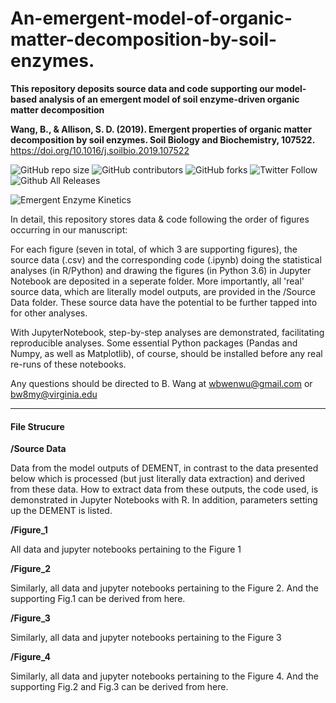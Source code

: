 # An-emergent-model-of-organic-matter-decomposition-by-soil-enzymes.
**This repository deposits source data and code supporting our model-based analysis of an  emergent model of soil enzyme-driven organic matter decomposition**

**Wang, B., & Allison, S. D. (2019). Emergent properties of organic matter decomposition by soil enzymes. Soil Biology and Biochemistry, 107522.** https://doi.org/10.1016/j.soilbio.2019.107522

<!--![GitHub stars](https://img.shields.io/github/stars/bioatmosphere/An_emergent_soil_enzyme_decomposition_model?style=social) -->

![GitHub repo size](https://img.shields.io/github/repo-size/bioatmosphere/An_emergent_soil_enzyme_decomposition_model)
![GitHub contributors](https://img.shields.io/github/contributors/bioatmosphere/An_emergent_soil_enzyme_decomposition_model)
![GitHub forks](https://img.shields.io/github/forks/bioatmosphere/An_emergent_soil_enzyme_decomposition_model?style=social)
![Twitter Follow](https://img.shields.io/twitter/follow/bioatmo_sphere?style=social)
![Github All Releases](https://img.shields.io/github/downloads/bioatmosphere/An_emergent_soil_enzyme_decomposition_model/total.svg)

![Emergent Enzyme Kinetics](https://pbs.twimg.com/media/D9zCMN3U8AAq1DF?format=jpg&name=4096x4096)

In detail, this repository stores data & code following the order of figures occurring in our manuscript:

For each figure (seven in total, of which 3 are supporting figures), the source data (.csv) and the corresponding code (.ipynb) doing the statistical analyses (in R/Python) and drawing the figures (in Python 3.6) in Jupyter Notebook are deposited in a seperate folder. More importantly, all 'real' source data, which are literally model outputs, are provided in the /Source Data folder. These source data have the potential to be further tapped into for other analyses.

With JupyterNotebook, step-by-step analyses are demonstrated, facilitating reproducible analyses. Some essential Python packages (Pandas and Numpy, as well as Matplotlib), of course, should be installed before any real re-runs of these notebooks.

Any questions should be directed to B. Wang at wbwenwu@gmail.com or bw8my@virginia.edu

------------------------------------------------------------------------------------------------------------------------------------------
#### File Strucure

**/Source Data**

Data from the model outputs of DEMENT, in contrast to the data presented below which is processed (but just literally data extraction) and derived from these data. How to extract data from these outputs, the code used, is demonstrated in Jupyter Notebooks with R. In addition, parameters setting up the DEMENT is listed.

**/Figure_1**

All data and jupyter notebooks pertaining to the Figure 1

**/Figure_2**

Similarly, all data and jupyter notebooks pertaining to the Figure 2. And the supporting Fig.1 can be derived from here.

**/Figure_3**

Similarly, all data and jupyter notebooks pertaining to the Figure 3

**/Figure_4**

Similarly, all data and jupyter notebooks pertaining to the Figure 4. And the supporting Fig.2 and Fig.3 can be derived from here.
